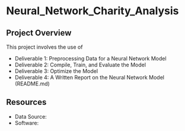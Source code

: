 # Neural_Network_Charity_Analysis

## Project Overview
This project involves the use of 

- Deliverable 1: Preprocessing Data for a Neural Network Model
- Deliverable 2: Compile, Train, and Evaluate the Model
- Deliverable 3: Optimize the Model
- Deliverable 4: A Written Report on the Neural Network Model (README.md)

## Resources
- Data Source:
- Software:
